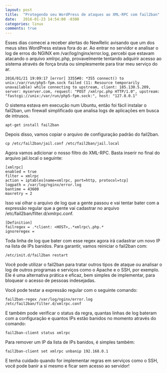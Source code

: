 ```yaml
---
layout: post
title:  "Protegendo seu WordPress de ataques ao XML-RPC com fail2ban"
date:   2016-01-23 14:54:00 -0300
categories: linux
comments: true
---
```

Esses dias comecei a receber alertas do NewRelic avisando que um dos meus sites WordPress estava fora do ar. Ao entrar no servidor e analisar o log de erros do NGINX em /var/log/nginx/error.log, percebi que estavam atacando o arquivo xmlrpc.php, provavelmente tentando adquirir acesso ao sistema através de força bruta ou simplesmente para tirar meu serviço do ar.

    2016/01/21 19:09:17 [error] 3355#0: *355 connect() to unix:/var/run/php5-fpm.sock failed (11: Resource temporarily unavailable) while connecting to upstream, client: 185.130.5.209, server: myserver.com, request: "POST /xmlrpc.php HTTP/1.0", upstream: "fastcgi://unix:/var/run/php5-fpm.sock:", host: "127.0.0.1"

O sistema estava em execução num Ubuntu, então foi fácil instalar o fail2ban, um firewall simplificado que analisa logs de aplicações em busca de intrusos.

    apt-get install fail2ban

Depois disso, vamos copiar o arquivo de configuração padrão do fail2ban.

    cp /etc/fail2ban/jail.conf /etc/fail2ban/jail.local

Agora vamos adicionar o nosso filtro do XML-RPC. Basta inserir no final do arquivo jail.local o seguinte:

    [xmlrpc]
    enabled = true
    filter = xmlrpc
    action = iptables[name=xmlrpc, port=http, protocol=tcp]
    logpath = /var/log/nginx/error.log
    bantime = 43600
    maxretry = 2

Isso vai olhar o arquivo de log que a gente passou e vai tentar bater com a expressão regular que a gente vai cadastrar no arquivo /etc/fail2ban/filter.d/xmlrpc.conf.

    [Definition]
    failregex = .*client: <HOST>,.*xmlrpc\.php.*
    ignoreregex =

Toda linha de log que bater com esse regex agora irá cadastrar um novo IP na lista de IPs banidos. Para garantir, vamos reiniciar o fail2ban com:

    /etc/init.d/fail2ban restart

Você pode utilizar o fail2ban para tratar outros tipos de ataque ou analisar o log de outros programas e serviços como o Apache e o SSH, por exemplo. Ele é uma alternativa prática e eficaz, bem simples de implementar, para bloquear o acesso de pessoas indesejadas.

Você pode testar a expressão regular com o seguinte comando:

    fail2ban-regex /var/log/nginx/error.log /etc/fail2ban/filter.d/xmlrpc.conf

E também pode verificar o status da regra, quantas linhas de log bateram com a configuração e quantos IPs estão banidos no momento através do comando:

    fail2ban-client status xmlrpc

Para remover um IP da lista de IPs banidos, é simples também:

    fail2ban-client set xmlrpc unbanip 192.168.0.1

E tenha cuidado quando for implementar regras em serviços como o SSH, você pode banir a si mesmo e ficar sem acesso ao servidor!
